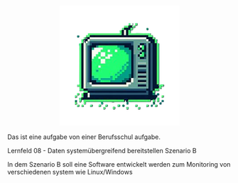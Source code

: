 <div align=center>
    <img src="./logo.png">
    <br />
</div>

Das ist eine aufgabe von einer Berufsschul aufgabe.

Lernfeld 08 - Daten systemübergreifend bereitstellen
Szenario B

In dem Szenario B soll eine Software entwickelt werden zum Monitoring von verschiedenen system wie Linux/Windows

